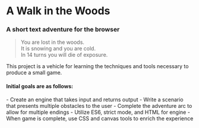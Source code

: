 <h1>A Walk in the Woods</h1>
<h3>A short text adventure for the browser</h3>

<blockquote>
You are lost in the woods.<br>
It is snowing and you are cold.<br>
In 14 turns you will die of exposure.
</blockquote>
This project is a vehicle for learning the techniques and tools necessary to produce a small game.<br>

<h4>Initial goals are as follows:</h4>
- Create an engine that takes input and returns output
- Write a scenario that presents multiple obstacles to the user
- Complete the adventure arc to allow for multiple endings
- Utilize ES6, strict mode, and HTML for engine
- When game is complete, use CSS and canvas tools to enrich the experience
